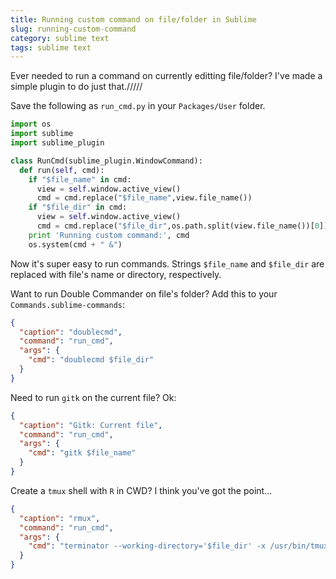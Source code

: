 ```yaml
---
title: Running custom command on file/folder in Sublime
slug: running-custom-command
category: sublime text
tags: sublime text
---
```


Ever needed to run a command on currently editting file/folder? I've made a simple plugin to do just that./////

Save the following as `run_cmd.py` in your `Packages/User` folder.

```python
import os
import sublime
import sublime_plugin

class RunCmd(sublime_plugin.WindowCommand):
  def run(self, cmd):
    if "$file_name" in cmd:
      view = self.window.active_view()
      cmd = cmd.replace("$file_name",view.file_name())
    if "$file_dir" in cmd:
      view = self.window.active_view()
      cmd = cmd.replace("$file_dir",os.path.split(view.file_name())[0])
    print 'Running custom command:', cmd
    os.system(cmd + " &")
```

Now it's super easy to run commands. Strings `$file_name` and `$file_dir` are replaced with file's name or directory, respectively.

Want to run Double Commander on file's folder? Add this to your `Commands.sublime-commands`:

```json
{
  "caption": "doublecmd",
  "command": "run_cmd",
  "args": {
    "cmd": "doublecmd $file_dir"
  }
}
```

Need to run `gitk` on the current file? Ok:

```json
{
  "caption": "Gitk: Current file",
  "command": "run_cmd",
  "args": {
    "cmd": "gitk $file_name"
  }
}
```

Create a `tmux` shell with `R` in CWD? I think you've got the point...

```json
{
  "caption": "rmux",
  "command": "run_cmd",
  "args": {
    "cmd": "terminator --working-directory='$file_dir' -x /usr/bin/tmux new 'R --no-save'"
  }
}
````
